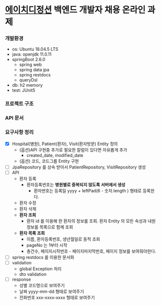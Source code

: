# [에이치디정션](https://www.hdjunction.co.kr) 백엔드 개발자 채용 온라인 과제

### 개발환경

- os: Ubuntu 18.04.5 LTS
- java: openjdk 11.0.11
- springBoot 2.6.0
  - spring web
  - spring data jpa
  - spring restdocs
  - queryDsl
- db: h2 memory
- test: JUnit5

### 프로젝트 구조

### API 문서

### 요구사항 정리

- [X] Hospital(병원), Patient(환자), Visit(환자방문) Entity 정의
  - (옵션)API 구현중 추가로 필요한 칼럼이 있다면 자유롭게 추가
    - created_date, modified_date
  - (옵션) 코드, 코드그룹 Entity 구현
- [ ] JpaRepository 를 상속 받아서 PatientRepository, VisitRepository 생성
- [ ] API
  - 환자 등록
    - 환자등록번호는 **병원별로 중복되지 않도록 서버에서 생성**
      - 환자번호는 등록일 yyyy + leftPad(6 - 숫자.length ) 형태로 등록한다.
  - 환자 수정
  - 환자 삭제
  - **환자 조회**
    - 환자 id 를 이용해 한 환자의 정보를 조회. 환자 Entity 의 모든 속성과 내원 정보를 목록으로 함께 조회
  - **환자 목록 조회**
    - 이름, 환자등록번호, 생년월일로 동적 조회
    - pageNo 는 1부터 시작
    - 총건수, 페이지시작번호 - 페이지마지막번호, 페이지 정보를 보여줘야한다.
- [ ] spring restdocs 를 이용한 문서화
- [ ] validation
  - global Exception 처리
  - dto validation
- [ ] response
  - 성별 코드명으로 보여주기
  - 날짜 yyyy-mm-dd 형태로 보여주기
  - 전화번호 xxx-xxxx-xxxx 형태로 보여주기